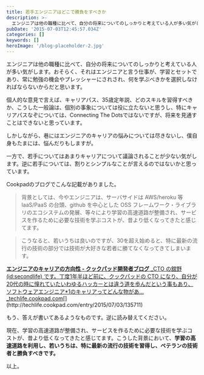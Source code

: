 ```yaml
---
title: 若手エンジニアはどこで勝負をすべきか
description: >-
  エンジニアは他の職種に比べて、自分の将来についてのしっかりと考えている人が多い気がします。おそらく、それはエンジニアと言う仕事が、学習とセットであり、常に勉強の機会やプレッシャーにされされ、何を学ぶべきかを選択しなければならないからだと思います。
pubDate: '2015-07-03T12:45:57.034Z'
categories: []
keywords: []
heroImage: '/blog-placeholder-2.jpg'
---
```


エンジニアは他の職種に比べて、自分の将来についてのしっかりと考えている人が多い気がします。おそらく、それはエンジニアと言う仕事が、学習とセットであり、常に勉強の機会やプレッシャーにされされ、何を学ぶべきかを選択しなければならないからだと思います。

個人的な意見で言えば、キャリアパス、35歳定年説、どのスキルを習得すべきか、こうした一般論は、個別の事象については役に立たないと思うし、特にキャリアパスなぞについては、Connecting The Dotsではないですが、将来を見通すことはできないと思っています。

しかしながら、巷にはエンジニアのキャリアの悩みについては尽きないし、僕自身もたまには、悩んだりもしますが。

一方で、若手についてはあまりキャリアについて議論されることが少ない気がします。逆に若手については、割りとシンプルなことが言えるのではないかと思っています。

Cookpadのブログでこんな記載がありました。

> 背景としては、今やエンジニアは、サーバサイドは AWS/heroku 等 IaaS/PaaS の台頭、github を中心とした OSS フレームワーク・ライブラリのエコシステムの発展、等々により学習の高速道路が整備され、サービスを作るために必要な技術を学ぶコストが、昔より低くなってきたと感じてます。

> こうなると、若いうちは良いのですが、30を超え始めると、特に最新の流行の技術の部分では技術が大好きな若者に勝てなくなってきてしまいます。

[**エンジニアのキャリアの方向性 - クックパッド開発者ブログ**
_CTO の舘野 (id:secondlife) です。丁度1年半ほど前に、クックパッドの CTO になり、自分が20代の時に憧れていたいわゆるハッカーとは違う道を歩んだという事もあり、ソフトウェアエンジニア\*1のキャリアってどんな物があ…_techlife.cookpad.com](http://techlife.cookpad.com/entry/2015/07/03/135711 "http://techlife.cookpad.com/entry/2015/07/03/135711")[](http://techlife.cookpad.com/entry/2015/07/03/135711)

もう、答えが書いてあるようなものです。逆に読み替えてください。

現在、学習の高速道路が整備され、サービスを作るために必要な技術を学ぶコストが、昔より低くなってきたと感じてます。こうした背景において、**学習の高速道路を利用し、若いうちは、特に最新の流行の技術を習得し、ベテランの技術者と勝負すべきです。**

以上。